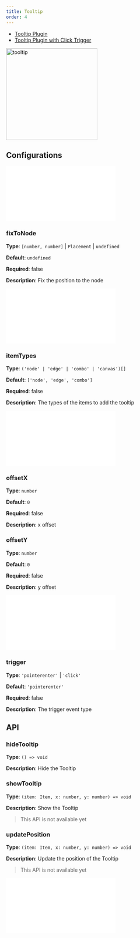 ```yaml
---
title: Tooltip
order: 4
---
```


- [Tooltip Plugin](/en/examples/tool/tooltip/#tooltipPlugin)
- [Tooltip Plugin with Click Trigger](/en/examples/tool/tooltip/#tooltipClick)

<img alt="tooltip" src="https://mdn.alipayobjects.com/huamei_qa8qxu/afts/img/A*-3OpQKiCgHwAAAAAAAAAAAAADmJ7AQ/original" height='250'/>

## Configurations

<embed src="../../common/IPluginBaseConfig.en.md"></embed>

### fixToNode

**Type**: `[number, number]` | `Placement` | `undefined`

**Default**: `undefined`

**Required**: false

**Description**: Fix the position to the node

<embed src="../../common/PluginGetContent.en.md"></embed>

### itemTypes

**Type**: `('node' | 'edge' | 'combo' | 'canvas')[]`

**Default**: `['node', 'edge', 'combo']`

**Required**: false

**Description**: The types of the items to add the tooltip

<embed src="../../common/PluginLoadingContent.en.md"></embed>

### offsetX

**Type**: `number`

**Default**: `0`

**Required**: false

**Description**: x offset

### offsetY

**Type**: `number`

**Default**: `0`

**Required**: false

**Description**: y offset

<embed src="../../common/PluginShouldBegin.en.md"></embed>

### trigger

**Type**: `'pointerenter'` | `'click'`

**Default**: `'pointerenter'`

**Required**: false

**Description**: The trigger event type

## API

### hideTooltip

**Type**: `() => void`

**Description**: Hide the Tooltip

### showTooltip

**Type**: `(item: Item, x: number, y: number) => void`

**Description**: Show the Tooltip

> This API is not available yet

### updatePosition

**Type**: `(item: Item, x: number, y: number) => void`

**Description**: Update the position of the Tooltip

> This API is not available yet

<embed src="../../common/PluginAPIDestroy.en.md"></embed>
